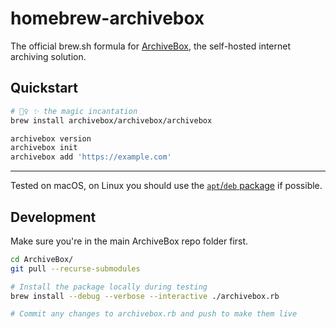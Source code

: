 # homebrew-archivebox

The official brew.sh formula for [ArchiveBox](https://github.com/ArchiveBox/ArchiveBox), the self-hosted internet archiving solution.

## Quickstart

```bash
# 🧙‍♀️ ✨ the magic incantation
brew install archivebox/archivebox/archivebox

archivebox version
archivebox init
archivebox add 'https://example.com'
```


---

Tested on macOS, on Linux you should use the [`apt`/`deb` package](https://launchpad.net/~archivebox/+archive/ubuntu/archivebox/+packages) if possible.


## Development


Make sure you're in the main ArchiveBox repo folder first.
```bash
cd ArchiveBox/
git pull --recurse-submodules

# Install the package locally during testing
brew install --debug --verbose --interactive ./archivebox.rb

# Commit any changes to archivebox.rb and push to make them live
```
